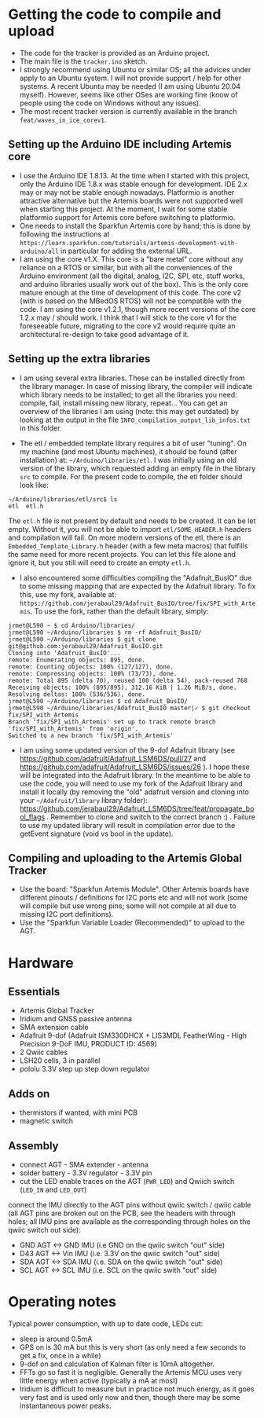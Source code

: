 # Getting the code to compile and upload

- The code for the tracker is provided as an Arduino project.
- The main file is the ```tracker.ino``` sketch.
- I strongly recommend using Ubuntu or similar OS; all the advices under apply to an Ubuntu system. I will not provide support / help for other systems. A recent Ubuntu may be needed (I am using Ubuntu 20.04 myself). However, seems like other OSes are working fine (know of people using the code on Windows without any issues).
- The most recent tracker version is currently available in the branch ```feat/waves_in_ice_corev1```.

## Setting up the Arduino IDE including Artemis core

- I use the Arduino IDE 1.8.13. At the time when I started with this project, only the Arduino IDE 1.8.x was stable enough for development. IDE 2.x may or may not be stable enough nowadays. Platformio is another attractive alternative but the Artemis boards were not supported well when starting this project. At the moment, I wait for some stable platformio support for Artemis core before switching to platformio.
- One needs to install the Sparkfun Artemis core by hand; this is done by following the instructions at ```https://learn.sparkfun.com/tutorials/artemis-development-with-arduino/all``` in particular for adding the external URL.
- I am using the core v1.X. This core is a "bare metal" core without any reliance on a RTOS or similar, but with all the conveniences of the Arduino environment (all the digital, analog, I2C, SPI, etc, stuff works, and arduino libraries usually work out of the box). This is the only core mature enough at the time of development of this code. The core v2 (with is based on the MBedOS RTOS) will not be compatible with the code. I am using the core v1.2.1, though more recent versions of the core 1.2.x may / should work. I think that I will stick to the core v1 for the foreseeable future, migrating to the core v2 would require quite an architectural re-design to take good advantage of it.

## Setting up the extra libraries

- I am using several extra libraries. These can be installed directly from the library manager. In case of missing library, the compiler will indicate which library needs to be installed; to get all the libraries you need: compile, fail, install missing new library, repeat... You can get an overview of the libraries I am using (note: this may get outdated) by looking at the output in the file ```INFO_compilation_output_lib_infos.txt``` in this folder.

- The etl / embedded template library requires a bit of user "tuning". On my machine (and most Ubuntu machines), it should be found (after installation) at: ```~/Arduino/libraries/etl```. I was initially using an old version of the library, which requested adding an empty file in the library ```src``` to compile. For the present code to compile, the etl folder should look like:

```
~/Arduino/libraries/etl/src$ ls
etl  etl.h
```

The ```etl.h``` file is not present by default and needs to be created. It can be let empty. Without it, you will not be able to import ```etl/SOME_HEADER.h``` headers and compilation will fail. On more modern versions of the etl, there is an ```Embedded_Template_Library.h``` header (with a few meta macros) that fulfills the same need for more recent projects. You can let this file alone and ignore it, but you still will need to create an empty ```etl.h```.

- I also encountered some difficulties compiling the "Adafruit_BusIO" due to some missing mapping that are expected by the Adafruit library. To fix this, use my fork, available at: ```https://github.com/jerabaul29/Adafruit_BusIO/tree/fix/SPI_with_Artemis```. To use the fork, rather than the default library, simply:

```
jrmet@L590 ~ $ cd Arduino/libraries/
jrmet@L590 ~/Arduino/libraries $ rm -rf Adafruit_BusIO/
jrmet@L590 ~/Arduino/libraries $ git clone git@github.com:jerabaul29/Adafruit_BusIO.git
Cloning into 'Adafruit_BusIO'...
remote: Enumerating objects: 895, done.
remote: Counting objects: 100% (127/127), done.
remote: Compressing objects: 100% (73/73), done.
remote: Total 895 (delta 70), reused 100 (delta 54), pack-reused 768
Receiving objects: 100% (895/895), 312.16 KiB | 1.26 MiB/s, done.
Resolving deltas: 100% (536/536), done.
jrmet@L590 ~/Arduino/libraries $ cd Adafruit_BusIO/
jrmet@L590 ~/Arduino/libraries/Adafruit_BusIO master|✓ $ git checkout fix/SPI_with_Artemis
Branch 'fix/SPI_with_Artemis' set up to track remote branch 'fix/SPI_with_Artemis' from 'origin'.
Switched to a new branch 'fix/SPI_with_Artemis'
```

- I am using some updated version of the 9-dof Adafruit library (see https://github.com/adafruit/Adafruit_LSM6DS/pull/27 and https://github.com/adafruit/Adafruit_LSM6DS/issues/26 ). I hope these will be integrated into the Adafruit library. In the meantime to be able to use the code, you will need to use my fork of the Adafruit library and install it locally (by removing the "old" adafruit version and cloning into your ```~/Adafruit/library``` library folder): https://github.com/jerabaul29/Adafruit_LSM6DS/tree/feat/propagate_bool_flags . Remember to clone and switch to the correct branch :) . Failure to use my updated library will result in compilation error due to the getEvent signature (void vs bool in the update).

## Compiling and uploading to the Artemis Global Tracker

- Use the board: "Sparkfun Artemis Module". Other Artemis boards have different pinouts / definitions for I2C ports etc and will not work (some will compile but use wrong pins; some will not compile at all due to missing I2C port definitions).
- Use the "Sparkfun Variable Loader (Recommended)" to upload to the AGT.

# Hardware

## Essentials

- Artemis Global Tracker
- Iridium and GNSS passive antenna
- SMA extension cable
- Adafruit 9-dof (Adafruit ISM330DHCX + LIS3MDL FeatherWing - High Precision 9-DoF IMU, PRODUCT ID: 4569)
- 2 Qwiic cables
- LSH20 cells, 3 in parallel
- pololu 3.3V step up step down regulator

## Adds on

- thermistors if wanted, with mini PCB
- magnetic switch

## Assembly

- connect AGT - SMA extender - antenna
- solder battery - 3.3V regulator - 3.3V pin
- cut the LED enable traces on the AGT (```PWR_LED```) and Qwiich switch (```LED_IN``` and ```LED_OUT```)

connect the IMU directly to the AGT pins without qwiic switch / qwiic cable (all AGT pins are broken out on the PCB, see the headers with through holes; all IMU pins are available as the corresponding through holes on the qwiic switch out side):

- GND AGT <-> GND IMU (i.e GND on the qwiic switch "out" side)
- D43 AGT <-> Vin IMU (i.e. 3.3V on the qwiic switch "out" side)
- SDA AGT <-> SDA IMU (i.e. SDA on the qwiic switch "out" side)
- SCL AGT <-> SCL IMU (i.e. SCL on the qwiic swith "out" side)

# Operating notes

Typical power consumption, with up to date code, LEDs cut:

- sleep is around 0.5mA
- GPS on is 30 mA but this is very short (as only need a few seconds to get a fix, once in a while)
- 9-dof on and calculation of Kalman filter is 10mA altogether.
- FFTs go so fast it is negligible. Generally the Artemis MCU uses very little energy when active (typically a mA at most)
- Iridium is difficult to measure but in practice not much energy, as it goes very fast and is used only now and then, though there may be some instantaneous power peaks.
